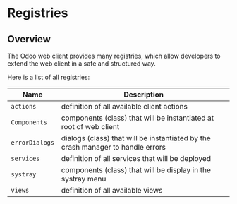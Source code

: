 # Registries

## Overview

The Odoo web client provides many registries, which allow developers to extend
the web client in a safe and structured way.

Here is a list of all registries:

| Name           | Description                                                                     |
| -------------- | ------------------------------------------------------------------------------- |
| `actions`      | definition of all available client actions                                      |
| `Components`   | components (class) that will be instantiated at root of web client              |
| `errorDialogs` | dialogs (class) that will be instantiated by the crash manager to handle errors |
| `services`     | definition of all services that will be deployed                                |
| `systray`      | components (class) that will be display in the systray menu                     |
| `views`        | definition of all available views                                               |
